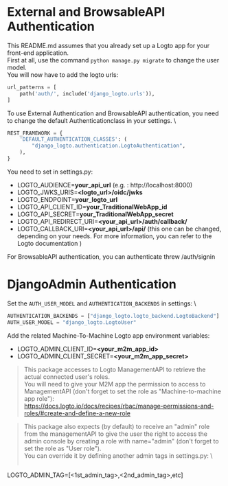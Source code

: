 # External and BrowsableAPI Authentication
This README.md assumes that you already set up a Logto app for your front-end application. \
First at all, use the command `python manage.py migrate` to change the user model. \
You will now have to add the logto urls:
````python
url_patterns = [
    path('auth/', include('django_logto.urls')),
]
````

To use External Authentication and BrowsableAPI authentication, you need to change the default Authenticationclass in your settings. \
```python
REST_FRAMEWORK = {
    'DEFAULT_AUTHENTICATION_CLASSES': (
        "django_logto.authentication.LogtoAuthentication",
    ),
}
```

You need to set in settings.py:
- LOGTO_AUDIENCE=**your_api_url** (e.g. : http://localhost:8000)
- LOGTO_JWKS_URIS=**<logto_url>/oidc/jwks**
- LOGTO_ENDPOINT=**your_logto_url**
- LOGTO_API_CLIENT_ID=**your_TraditionalWebApp_id**
- LOGTO_API_SECRET=**your_TraditionalWebApp_secret**
- LOGTO_API_REDIRECT_URI=**<your_api_url>/auth/callback/**
- LOGTO_CALLBACK_URI=**<your_api_url>/api/** (this one can be changed, depending on your needs. For more information, you can refer to the Logto documentation )

For BrowsableAPI authentication, you can authenticate threw /auth/signin

# DjangoAdmin Authentication
Set the `AUTH_USER_MODEL` and `AUTHENTICATION_BACKENDS` in settings: \
````python
AUTHENTICATION_BACKENDS = ["django_logto.logto_backend.LogtoBackend"]
AUTH_USER_MODEL = "django_logto.LogtoUser"
````

Add the related Machine-To-Machine Logto app environment variables:
- LOGTO_ADMIN_CLIENT_ID=**<your_m2m_app_id>**
- LOGTO_ADMIN_CLIENT_SECRET=**<your_m2m_app_secret>**

> This package accesses to Logto ManagementAPI to retrieve the actual connected user's roles. \
You will need to give your M2M app the permission to access to ManagementAPI (don't forget to set the role as "Machine-to-machine app role"): \
https://docs.logto.io/docs/recipes/rbac/manage-permissions-and-roles/#create-and-define-a-new-role 

> This package also expects (by default) to receive an "admin" role from the managementAPI to give the user the right to access the admin console by creating a role with name="admin" (don't forget to set the role as "User role"). \
> You can override it by defining another admin tags in settings.py: \
> ```python
LOGTO_ADMIN_TAG=[<1st_admin_tag>,<2nd_admin_tag>,etc]
```